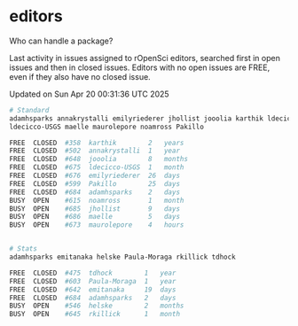 # editors

Who can handle a package?

Last activity in issues assigned to rOpenSci editors, searched first in open
issues and then in closed issues. Editors with no open issues are FREE, even if
they also have no closed issue.


Updated on Sun Apr 20 00:31:36 UTC 2025

```bash
# Standard
adamhsparks annakrystalli emilyriederer jhollist jooolia karthik ldecicco
ldecicco-USGS maelle maurolepore noamross Pakillo

FREE  CLOSED  #358  karthik        2   years
FREE  CLOSED  #502  annakrystalli  1   year
FREE  CLOSED  #648  jooolia        8   months
FREE  CLOSED  #675  ldecicco-USGS  1   month
FREE  CLOSED  #676  emilyriederer  26  days
FREE  CLOSED  #599  Pakillo        25  days
FREE  CLOSED  #684  adamhsparks    2   days
BUSY  OPEN    #615  noamross       1   month
BUSY  OPEN    #685  jhollist       9   days
BUSY  OPEN    #686  maelle         5   days
BUSY  OPEN    #673  maurolepore    4   hours


# Stats
adamhsparks emitanaka helske Paula-Moraga rkillick tdhock

FREE  CLOSED  #475  tdhock        1   year
FREE  CLOSED  #603  Paula-Moraga  1   year
FREE  CLOSED  #642  emitanaka     19  days
FREE  CLOSED  #684  adamhsparks   2   days
BUSY  OPEN    #546  helske        2   months
BUSY  OPEN    #645  rkillick      1   month
```
